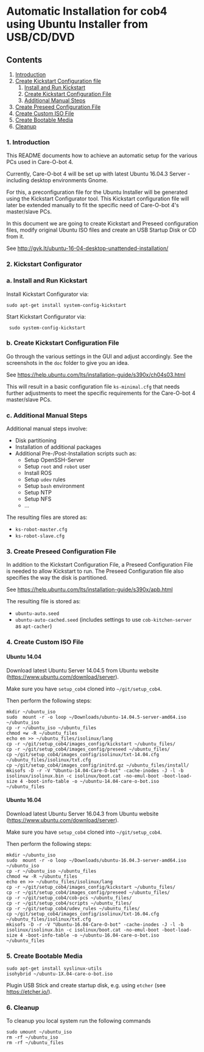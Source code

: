 
# Automatic Installation for cob4 using Ubuntu Installer from USB/CD/DVD

## Contents

1. <a href="#Introduction">Introduction</a>
2. <a href="#Create Kickstart Configuration file">Create Kickstart Configuration file</a>
     1. <a href="#Install and Run Kickstart">Install and Run Kickstart</a>
     2. <a href="#Create Kickstart Configuration File">Create Kickstart Configuration File</a>
     2. <a href="#Additional Manual Steps">Additional Manual Steps</a>
3. <a href="#Create Preseed Configuration File">Create Preseed Configuration File</a>
4. <a href="#Create Custom ISO File">Create Custom ISO File</a>
5. <a href="#Create Bootable Media">Create Bootable Media</a>
6. <a href="#Cleanup">Cleanup</a>

### 1. Introduction <a id="Introduction"/>
This README documents how to achieve an automatic setup for the various PCs used in Care-O-bot 4.

Currently, Care-O-bot 4 will be set up with latest Ubuntu 16.04.3 Server - including desktop environments Gnome.

For this, a preconfiguration file for the Ubuntu Installer will be generated using the Kickstart Configurator tool.
This Kickstart configuration file will later be extended manually to fit the specific need of Care-O-bot 4's master/slave PCs.

In this document we are going to create Kickstart and Preseed configuration files, modify original Ubuntu ISO files and create an USB Startup Disk or CD from it.

See http://gyk.lt/ubuntu-16-04-desktop-unattended-installation/

### 2. Kickstart Configurator<a id="Create Kickstart Configuration file"/>
### a. Install and Run Kickstart <a id="Install and Run Kickstart"/>

Install Kickstart Configurator via:
```
sudo apt-get install system-config-kickstart
```
Start Kickstart Configurator via:
```
 sudo system-config-kickstart
```

### b. Create Kickstart Configuration File <a id="Create Kickstart Configuration File"/>
Go through the various settings in the GUI and adjust accordingly. See the screenshots in the `doc` folder to give you an idea.

See https://help.ubuntu.com/lts/installation-guide/s390x/ch04s03.html

This will result in a basic configuration file `ks-minimal.cfg` that needs further adjustments to meet the specific requirements for the Care-O-bot 4 master/slave PCs.

### c. Additional Manual Steps <a id="Additional Manual Steps"/>
Additional manual steps involve:
 - Disk partitioning
 - Installation of additional packages
 - Additional Pre-/Post-Installation scripts such as:
    - Setup OpenSSH-Server
    - Setup `root` and `robot` user
    - Install ROS
    - Setup `udev` rules
    - Setup `bash` environment
    - Setup NTP
    - Setup NFS
    - ...

The resulting files are stored as:
 - `ks-robot-master.cfg`
 - `ks-robot-slave.cfg`

### 3. Create Preseed Configuration File <a id="Create Preseed Configuration File"/>

In addition to the Kickstart Configuration File, a Preseed Configuration File is needed to allow Kickstart to run. The Preseed Configuration file also specifies the way the disk is partitioned.

See https://help.ubuntu.com/lts/installation-guide/s390x/apb.html

The resulting file is stored as:
 - `ubuntu-auto.seed`
 - `ubuntu-auto-cached.seed` (includes settings to use `cob-kitchen-server` as `apt-cacher`)

### 4. Create Custom ISO File <a id="Create Custom ISO File"/>
#### Ubuntu 14.04
Download latest Ubuntu Server 14.04.5 from Ubuntu website (https://www.ubuntu.com/download/server).

Make sure you have `setup_cob4` cloned into `~/git/setup_cob4`.

Then perform the following steps:
```
mkdir ~/ubuntu_iso
sudo  mount -r -o loop ~/Downloads/ubuntu-14.04.5-server-amd64.iso ~/ubuntu_iso
cp -r ~/ubuntu_iso ~/ubuntu_files
chmod +w -R ~/ubuntu_files
echo en >> ~/ubuntu_files/isolinux/lang
cp -r ~/git/setup_cob4/images_config/kickstart ~/ubuntu_files/
cp -r ~/git/setup_cob4/images_config/preseed ~/ubuntu_files/
cp ~/git/setup_cob4/images_config/isolinux/txt-14.04.cfg ~/ubuntu_files/isolinux/txt.cfg
cp ~/git/setup_cob4/images_config/initrd.gz ~/ubuntu_files/install/
mkisofs -D -r -V "Ubuntu-14.04-Care-O-bot" -cache-inodes -J -l -b isolinux/isolinux.bin -c isolinux/boot.cat -no-emul-boot -boot-load-size 4 -boot-info-table -o ~/ubuntu-14.04-care-o-bot.iso ~/ubuntu_files
```

#### Ubuntu 16.04
Download latest Ubuntu Server 16.04.3 from Ubuntu website (https://www.ubuntu.com/download/server).

Make sure you have `setup_cob4` cloned into `~/git/setup_cob4`.

Then perform the following steps:
```
mkdir ~/ubuntu_iso
sudo  mount -r -o loop ~/Downloads/ubuntu-16.04.3-server-amd64.iso ~/ubuntu_iso
cp -r ~/ubuntu_iso ~/ubuntu_files
chmod +w -R ~/ubuntu_files
echo en >> ~/ubuntu_files/isolinux/lang
cp -r ~/git/setup_cob4/images_config/kickstart ~/ubuntu_files/
cp -r ~/git/setup_cob4/images_config/preseed ~/ubuntu_files/
cp -r ~/git/setup_cob4/cob-pcs ~/ubuntu_files/
cp -r ~/git/setup_cob4/scripts ~/ubuntu_files/
cp -r ~/git/setup_cob4/udev_rules ~/ubuntu_files/
cp ~/git/setup_cob4/images_config/isolinux/txt-16.04.cfg ~/ubuntu_files/isolinux/txt.cfg
mkisofs -D -r -V "Ubuntu-16.04-Care-O-bot" -cache-inodes -J -l -b isolinux/isolinux.bin -c isolinux/boot.cat -no-emul-boot -boot-load-size 4 -boot-info-table -o ~/ubuntu-16.04-care-o-bot.iso ~/ubuntu_files
```

### 5. Create Bootable Media <a id="Create Bootable Media"/>
```
sudo apt-get install syslinux-utils
isohybrid ~/ubuntu-1X.04-care-o-bot.iso
```

Plugin USB Stick and create startup disk, e.g. using `etcher` (see https://etcher.io/).


### 6. Cleanup <a id="Cleanup"/>
To cleanup you local system run the following commands
```
sudo umount ~/ubuntu_iso
rm -rf ~/ubuntu_iso
rm -rf ~/ubuntu_files
```
